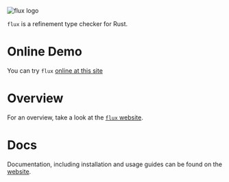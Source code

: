 <img
    src="assets/logo-wide.svg"
    alt="flux logo" class="flux-logo">

`flux` is a refinement type checker for Rust.

# Online Demo

You can try `flux` [online at this site](http://goto.ucsd.edu:8091/)

# Overview

For an overview, take a look at the [`flux` website](https://flux-rs.github.io).

# Docs

Documentation, including installation and usage guides can be found on the
[website](https://flux-rs.github.io/flux).
